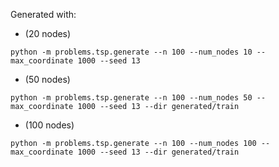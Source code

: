 Generated with:

- (20 nodes)
```
python -m problems.tsp.generate --n 100 --num_nodes 10 --max_coordinate 1000 --seed 13
```

- (50 nodes)
```
python -m problems.tsp.generate --n 100 --num_nodes 50 --max_coordinate 1000 --seed 13 --dir generated/train
```

- (100 nodes)
```
python -m problems.tsp.generate --n 100 --num_nodes 100 --max_coordinate 1000 --seed 13 --dir generated/train
```